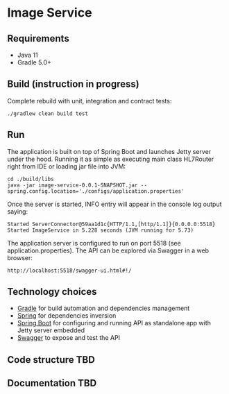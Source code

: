 # Image Service


## Requirements

* Java 11
* Gradle 5.0+

## Build (instruction in progress)

Complete rebuild with unit, integration and contract tests:

```
./gradlew clean build test
```

## Run

The application is built on top of Spring Boot and launches Jetty server under the hood.
Running it as simple as executing main class HL7Router right from IDE or loading jar file into JVM:

```
cd ./build/libs
java -jar image-service-0.0.1-SNAPSHOT.jar --spring.config.location='./configs/application.properties'
```

Once the server is started, INFO entry will appear in the console log output saying:

```
Started ServerConnector@59aa1d1c{HTTP/1.1,[http/1.1]}{0.0.0.0:5518}
Started ImageService in 5.228 seconds (JVM running for 5.73)
```

The application server is configured to run on port 5518 (see application.properties).
The API can be explored via Swagger in a web browser:

```
http://localhost:5518/swagger-ui.html#!/
```

## Technology choices

* [Gradle](https://gradle.org/) for build automation and dependencies management
* [Spring](https://projects.spring.io/spring-framework/) for dependencies inversion
* [Spring Boot](https://projects.spring.io/spring-boot/) for configuring and running API as standalone app with Jetty server embedded
* [Swagger](http://swagger.io/) to expose and test the API

## Code structure TBD

## Documentation TBD
